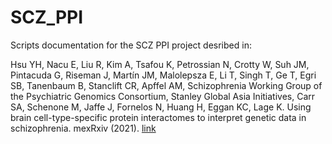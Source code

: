 # SCZ_PPI
Scripts documentation for the SCZ PPI project desribed in:

Hsu YH, Nacu E, Liu R, Kim A, Tsafou K, Petrossian N, Crotty W, Suh JM, Pintacuda G, Riseman J, Martín JM, Malolepsza E, Li T, Singh T, Ge T, Egri SB, Tanenbaum B, Stanclift CR, Apffel AM, Schizophrenia Working Group of the Psychiatric Genomics Consortium, Stanley Global Asia Initiatives, Carr SA, Schenone M, Jaffe J, Fornelos N, Huang H, Eggan KC, Lage K. Using brain cell-type-specific protein interactomes to interpret genetic data in schizophrenia. mexRxiv (2021). [link](https://doi.org/10.1101/2021.10.07.21264568)
